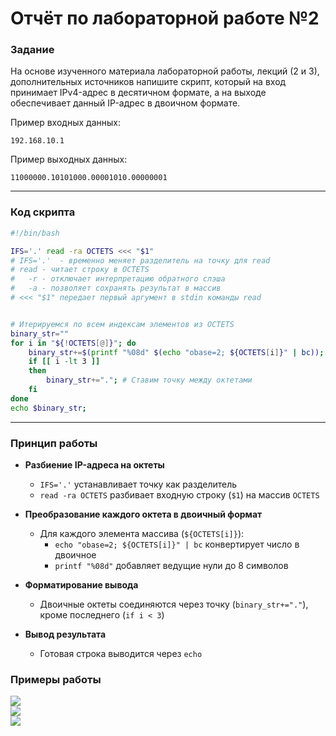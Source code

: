# Отчёт по лабораторной работе №2
### Задание
На основе изученного материала лабораторной работы, лекций (2 и 3), дополнительных источников напишите скрипт, который на вход принимает IPv4-адрес в десятичном формате, а на выходе обеспечивает данный IP-адрес в двоичном формате.

Пример входных данных:

`192.168.10.1`

Пример выходных данных:

`11000000.10101000.00001010.00000001`

***
### Код скрипта

```bash
#!/bin/bash

IFS='.' read -ra OCTETS <<< "$1"
# IFS='.'  - временно меняет разделитель на точку для read
# read - читает строку в OCTETS
#   -r - отключает интерпретацию обратного слэша
#   -a - позволяет сохранять результат в массив
# <<< "$1" передает первый аргумент в stdin команды read


# Итерируемся по всем индексам элементов из OCTETS
binary_str=""
for i in "${!OCTETS[@]}"; do
    binary_str+=$(printf "%08d" $(echo "obase=2; ${OCTETS[i]}" | bc));
    if [[ i -lt 3 ]]
    then
        binary_str+="."; # Ставим точку между октетами
    fi
done
echo $binary_str;

```
***
### Принцип работы
- **Разбиение IP-адреса на октеты**
    - `IFS='.'` устанавливает точку как разделитель
    - `read -ra OCTETS` разбивает входную строку (`$1`) на массив `OCTETS` 
        
- **Преобразование каждого октета в двоичный формат**
    - Для каждого элемента массива (`${OCTETS[i]}`):
        - `echo "obase=2; ${OCTETS[i]}" | bc` конвертирует число в двоичное
        - `printf "%08d"` добавляет ведущие нули до 8 символов
            
- **Форматирование вывода**
    - Двоичные октеты соединяются через точку (`binary_str+="."`), кроме последнего (`if i < 3`)
        
- **Вывод результата**
    - Готовая строка выводится через `echo`

### Примеры работы
<div align="left">
<img src="https://github.com/user-attachments/assets/4a3d13c8-4279-4d1d-9fa1-65074b0c4dc1"/>
</div>

<div align="left">
<img src="https://github.com/user-attachments/assets/659f0e8e-4ee9-4e27-8f8e-7b0adc6cb4e5"/>
</div>

<div align="left">
<img src="https://github.com/user-attachments/assets/c35bc122-38cf-470a-901c-131694c4b3ec"/>
</div>
